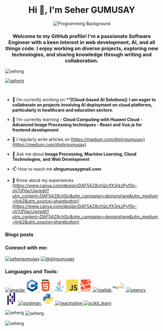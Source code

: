 <h1 align="center">Hi 👋, I'm Seher GUMUSAY</h1>
<div align="center">
  <img src="https://img.freepik.com/free-photo/programming-background-with-person-working-with-codes-computer_38669459.jpg" alt="Programming Background" width="800" />
</div>
<h3 align="center">Welcome to my GitHub profile! I'm a passionate Software Engineer with a keen interest in web development, AI, and all things code. I enjoy working on diverse projects, exploring new technologies, and sharing knowledge through writing and collaboration.</h3>

<p align="left"> <img src="https://komarev.com/ghpvc/?username=seherg&label=Profile%20views&color=0e75b6&style=flat" alt="seherg" /> </p>

<p align="left"> <a href="https://github.com/ryo-ma/github-profile-trophy"><img src="https://github-profile-trophy.vercel.app/?username=seherg" alt="seherg" /></a> </p>

<p align="left"> <a href="https://twitter.com/" target="blank"><img src="https://img.shields.io/twitter/follow/?logo=twitter&style=for-the-badge" alt="" /></a> </p>

- 🔭 I’m currently working on ****[Cloud-based AI Solutions]: I am eager to collaborate on projects involving AI deployment on cloud platforms, particularly in healthcare and education sectors.**

- 🌱 I’m currently learning **- **Cloud Computing** with **Huawei Cloud** - **Advanced Image Processing** techniques - **React** and **Vue.js** for frontend development**

- 📝 I regularly write articles on [https://medium.com/@shrgumusay](https://medium.com/@shrgumusay)

- 💬 Ask me about **Image Processing, Machine Learning, Cloud Technologies, and Web Development**

- 📫 How to reach me **shrgumusaygmail.com**

- 📄 Know about my experiences [https://www.canva.com/design/DAF5AZ8chQc/fX3rkzPyfSn-oV7JfVacUw/edit?utm_content=DAF5AZ8chQc&utm_campaign=designshare&utm_medium=link2&utm_source=sharebutton](https://www.canva.com/design/DAF5AZ8chQc/fX3rkzPyfSn-oV7JfVacUw/edit?utm_content=DAF5AZ8chQc&utm_campaign=designshare&utm_medium=link2&utm_source=sharebutton)

### Blogs posts
<!-- BLOG-POST-LIST:START -->
<!-- BLOG-POST-LIST:END -->

<h3 align="left">Connect with me:</h3>
<p align="left">
<a href="https://linkedin.com/in/sehergumusay" target="blank"><img align="center" src="https://raw.githubusercontent.com/rahuldkjain/github-profile-readme-generator/master/src/images/icons/Social/linked-in-alt.svg" alt="sehergumusay" height="30" width="40" /></a>
<a href="https://medium.com/@shrgumusay" target="blank"><img align="center" src="https://raw.githubusercontent.com/rahuldkjain/github-profile-readme-generator/master/src/images/icons/Social/medium.svg" alt="@shrgumusay" height="30" width="40" /></a>
</p>

<h3 align="left">Languages and Tools:</h3>
<p align="left"> <a href="https://angular.io" target="_blank" rel="noreferrer"> <img src="https://angular.io/assets/images/logos/angular/angular.svg" alt="angular" width="40" height="40"/> </a> <a href="https://www.w3schools.com/cpp/" target="_blank" rel="noreferrer"> <img src="https://raw.githubusercontent.com/devicons/devicon/master/icons/cplusplus/cplusplus-original.svg" alt="cplusplus" width="40" height="40"/> </a> <a href="https://www.w3.org/html/" target="_blank" rel="noreferrer"> <img src="https://raw.githubusercontent.com/devicons/devicon/master/icons/html5/html5-original-wordmark.svg" alt="html5" width="40" height="40"/> </a> <a href="https://www.java.com" target="_blank" rel="noreferrer"> <img src="https://raw.githubusercontent.com/devicons/devicon/master/icons/java/java-original.svg" alt="java" width="40" height="40"/> </a> <a href="https://developer.mozilla.org/en-US/docs/Web/JavaScript" target="_blank" rel="noreferrer"> <img src="https://raw.githubusercontent.com/devicons/devicon/master/icons/javascript/javascript-original.svg" alt="javascript" width="40" height="40"/> </a> <a href="https://laravel.com/" target="_blank" rel="noreferrer"> <img src="https://raw.githubusercontent.com/devicons/devicon/master/icons/laravel/laravel-plain-wordmark.svg" alt="laravel" width="40" height="40"/> </a> <a href="https://www.mathworks.com/" target="_blank" rel="noreferrer"> <img src="https://upload.wikimedia.org/wikipedia/commons/2/21/Matlab_Logo.png" alt="matlab" width="40" height="40"/> </a> <a href="https://www.mysql.com/" target="_blank" rel="noreferrer"> <img src="https://raw.githubusercontent.com/devicons/devicon/master/icons/mysql/mysql-original-wordmark.svg" alt="mysql" width="40" height="40"/> </a> <a href="https://opencv.org/" target="_blank" rel="noreferrer"> <img src="https://www.vectorlogo.zone/logos/opencv/opencv-icon.svg" alt="opencv" width="40" height="40"/> </a> <a href="https://pandas.pydata.org/" target="_blank" rel="noreferrer"> <img src="https://raw.githubusercontent.com/devicons/devicon/2ae2a900d2f041da66e950e4d48052658d850630/icons/pandas/pandas-original.svg" alt="pandas" width="40" height="40"/> </a> <a href="https://postman.com" target="_blank" rel="noreferrer"> <img src="https://www.vectorlogo.zone/logos/getpostman/getpostman-icon.svg" alt="postman" width="40" height="40"/> </a> <a href="https://www.python.org" target="_blank" rel="noreferrer"> <img src="https://raw.githubusercontent.com/devicons/devicon/master/icons/python/python-original.svg" alt="python" width="40" height="40"/> </a> <a href="https://reactnative.dev/" target="_blank" rel="noreferrer"> <img src="https://reactnative.dev/img/header_logo.svg" alt="reactnative" width="40" height="40"/> </a> <a href="https://scikit-learn.org/" target="_blank" rel="noreferrer"> <img src="https://upload.wikimedia.org/wikipedia/commons/0/05/Scikit_learn_logo_small.svg" alt="scikit_learn" width="40" height="40"/> </a> </p>

<p><img align="left" src="https://github-readme-stats.vercel.app/api/top-langs?username=seherg&show_icons=true&locale=en&layout=compact" alt="seherg" /></p>

<p>&nbsp;<img align="center" src="https://github-readme-stats.vercel.app/api?username=seherg&show_icons=true&locale=en" alt="seherg" /></p>

<p><img align="center" src="https://github-readme-streak-stats.herokuapp.com/?user=seherg&" alt="seherg" /></p>
